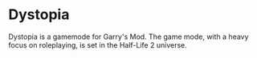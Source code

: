 # Dystopia
Dystopia is a gamemode for Garry's Mod. The game mode, with a heavy focus on roleplaying, is set in the Half-Life 2 
universe.